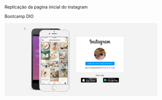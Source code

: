 Replicação da pagina inicial do instagram

Bootcamp DIO

![image-20210128143510343](https://github.com/rodrigokamenach/instagram/blob/main/img/geral.png)
